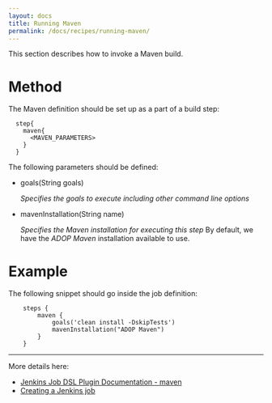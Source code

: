 ```yaml
---
layout: docs
title: Running Maven
permalink: /docs/recipes/running-maven/
---
```


This section describes how to invoke a Maven build.

# Method

The Maven definition should be set up as a part of a build step:

```
  step{
    maven{
      <MAVEN_PARAMETERS>
    }
  }
```

The following parameters should be defined:

* goals(String goals)

  _Specifies the goals to execute including other command line options_
  
* mavenInstallation(String name)

  _Specifies the Maven installation for executing this step_
  By default, we have the _ADOP Maven_ installation available to use.

# Example

The following snippet should go inside the job definition: 

```
    steps {
        maven {
            goals('clean install -DskipTests')
            mavenInstallation("ADOP Maven")
        }
    }
```

---

More details here:

- [Jenkins Job DSL Plugin Documentation - maven](https://jenkinsci.github.io/job-dsl-plugin/#method/javaposse.jobdsl.dsl.helpers.step.StepContext.maven)
- [Creating a Jenkins job](https://accenture.github.io/adop-cartridges-cookbook/docs/recipes/creating-a-job/)




